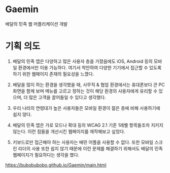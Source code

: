 # Gaemin
배달의 민족 웹 어플리케이션 개발

# 기획 의도

1. 배달의 민족 앱은 다양하고 많은 사용자 층을 가졌음에도 iOS, Android 등의 모바일 환경에서만 이용 가능하다. 여기서 착안하여 다양한 기기에서 접근할 수 있도록 하기 위한 웹페이지 존재의 필요성을 느꼈다.

2. 배달을 많이 하는 환경을 생각했을 때, 사무직 & 협업 환경에서는 휴대폰보다 큰 PC 화면을 함께 보며 메뉴를 고르고 정하는 것이 해당 환경의 사용자에게 유리할 수 있으며, 더 많은 고객을 끌어들일 수 있다고 생각했다.

3. 우리 나라의 연령대가 높은 사용자들은 모바일 환경이 젊은 층에 비해 사용하기에 쉽지 않다.

4. 배달의 민족 앱은 가로 모드나 확대 등의 WCAG 2.1 기준 1레벨 항목들조차 지키지 않는다. 이런 점들을 개선시킨 웹페이지를 제작해보고 싶었다.

5. 키보드로만 접근해야 하는 사용자는 배민 어플을 사용할 수 없다. 또한 모바일 스크린 리더의 사용 또한 쉽지 않기 때문에 이런 문제를 해결하기 위해서도 배달의 민족 웹페이지가 필요하다는 생각을 했다.

https://bubobubobo.github.io/Gaemin/main.html
